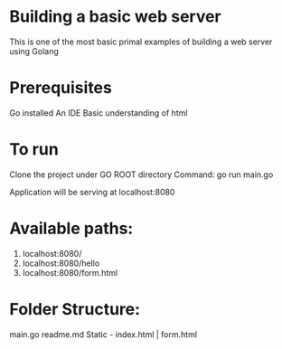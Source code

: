 # Building a basic web server
This is one of the most basic primal examples of building a web server using Golang

# Prerequisites
Go installed
An IDE
Basic understanding of html

# To run
Clone the project under GO ROOT directory
Command: go run main.go

Application will be serving at localhost:8080

# Available paths:
1. localhost:8080/
2. localhost:8080/hello
3. localhost:8080/form.html


# Folder Structure:
main.go
readme.md
Static - index.html | form.html 